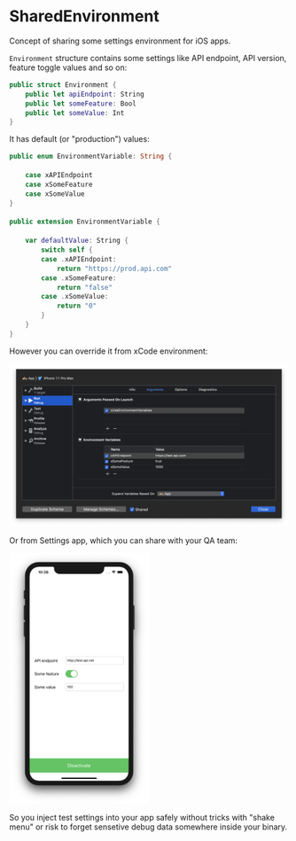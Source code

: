 # SharedEnvironment

Concept of sharing some settings environment for iOS apps.

`Environment` structure contains some settings like API endpoint, API version, feature toggle values and so on:
```swift
public struct Environment {
    public let apiEndpoint: String
    public let someFeature: Bool
    public let someValue: Int
}
```

It has default (or "production") values:
```swift
public enum EnvironmentVariable: String {
    
    case xAPIEndpoint
    case xSomeFeature
    case xSomeValue
}

public extension EnvironmentVariable {
    
    var defaultValue: String {
        switch self {
        case .xAPIEndpoint:
            return "https://prod.api.com"
        case .xSomeFeature:
            return "false"
        case .xSomeValue:
            return "0"
        }
    }
}

```


However you can override it from xCode environment:

<img src="https://github.com/migonin/SharedEnvironment/blob/master/Images/scheme.png?raw=true" width=800>



Or from Settings app, which you can share with your QA team:

<img src="https://github.com/migonin/SharedEnvironment/blob/master/Images/settings.png?raw=true" width="50%">


So you inject test settings into your app safely without tricks with "shake menu" or risk to forget sensetive debug data somewhere inside your binary.
